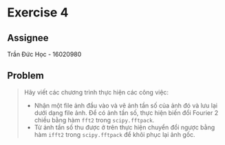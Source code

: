 # Exercise 4

## Assignee

Trần Đức Học - 16020980

## Problem

> Hãy viết các chương trình thực hiện các công việc:
>
> - Nhận một file ảnh đầu vào và vẽ ảnh tần số của ảnh đó và lưu lại dưới dạng file ảnh. Để có ảnh tần số, thực hiện biến đổi Fourier 2 chiều bằng hàm `fft2` trong `scipy.fftpack`.
> - Từ ảnh tần số thu được ở trên thực hiện chuyển đổi ngược bằng hàm `ifft2` trong `scipy.fftpack` để khôi phục lại ảnh gốc.
